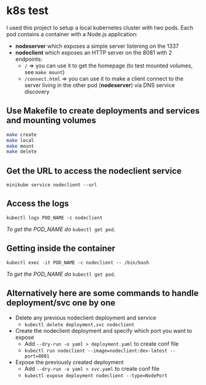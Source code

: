 # k8s test

I used this project to setup a local kubernetes cluster with two pods.
Each pod contains a container with a Node.js application:

* **nodeserver** which exposes a simple server listening on the 1337
* **nodeclient** which exposes an HTTP server on the 8081 with 2 endpoints:
  * `/` => you can use it to get the homepage (to test mounted volumes, see `make mount`)
  * `/connect.html` => you can use it to make a client connect to
    the server living in the other pod (**nodeserver**) via DNS service discovery

## Use Makefile to create deployments and services and mounting volumes
```bash
make create
make local
make mount
make delete
```

## Get the URL to access the nodeclient service
`minikube service nodeclient --url`

## Access the logs
`kubectl logs POD_NAME -c nodeclient`

*To get the POD_NAME do* `kubectl get pod`.

## Getting inside the container
`kubectl exec -it POD_NAME -c nodeclient -- /bin/bash`

*To get the POD_NAME do* `kubectl get pod`.

## Alternatively here are some commands to handle deployment/svc one by one

* Delete any previous nodeclient deployment and service
  * `kubectl delete deployment,svc nodeclient`
* Create the nodeclient deployment and specify which port you want to expose
  * Add `--dry-run -o yaml > deployment.yaml` to create conf file
  * `kubectl run nodeclient --image=nodeclient:dev-latest --port=8081`
* Expose the previously created deployment
  * Add `--dry-run -o yaml > svc.yaml` to create conf file
  * `kubectl expose deployment nodeclient --type=NodePort`
